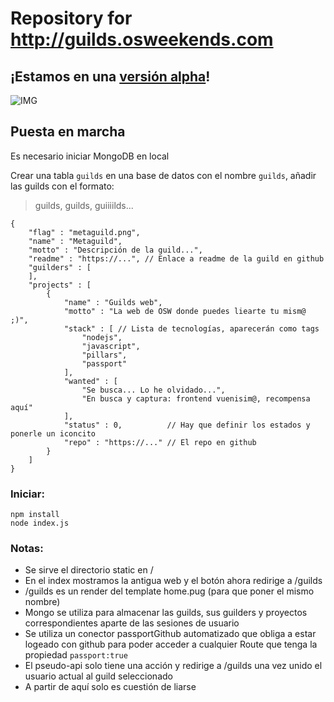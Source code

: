 # Repository for http://guilds.osweekends.com

## ¡Estamos en una [versión alpha](http://guilds.osweekends.com)!

![IMG](https://media.giphy.com/media/FTfslW7ZAp6KI/giphy.gif)

## Puesta en marcha

Es necesario iniciar MongoDB en local

Crear una tabla `guilds` en una base de datos con el nombre `guilds`, añadir las guilds con el formato:
> guilds, guilds, guiiiilds...

```
{
    "flag" : "metaguild.png",
    "name" : "Metaguild",
    "motto" : "Descripción de la guild...",
    "readme" : "https://...", // Enlace a readme de la guild en github
    "guilders" : [ 
    ],
    "projects" : [ 
        {
            "name" : "Guilds web",
            "motto" : "La web de OSW donde puedes liearte tu mism@ ;)",
            "stack" : [ // Lista de tecnologías, aparecerán como tags
                "nodejs", 
                "javascript", 
                "pillars", 
                "passport"
            ],
            "wanted" : [ 
                "Se busca... Lo he olvidado...",
                "En busca y captura: frontend vuenisim@, recompensa aquí"
            ],
            "status" : 0,          // Hay que definir los estados y ponerle un iconcito
            "repo" : "https://..." // El repo en github
        }
    ]
}
```

### Iniciar:
```
npm install
node index.js
```

### Notas:
* Se sirve el directorio static en /
* En el index mostramos la antigua web y el botón ahora redirige a /guilds
* /guilds es un render del template home.pug (para que poner el mismo nombre)
* Mongo se utiliza para almacenar las guilds, sus guilders y proyectos correspondientes aparte de las sesiones de usuario
* Se utiliza un conector passportGithub automatizado que obliga a estar logeado con github para poder acceder a cualquier Route que tenga la propiedad `passport:true`
* El pseudo-api solo tiene una acción y redirige a /guilds una vez unido el usuario actual al guild seleccionado
* A partir de aquí solo es cuestión de liarse
